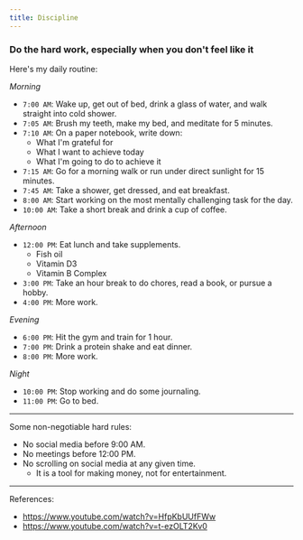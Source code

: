 ```yaml
---
title: Discipline
---
```


### Do the hard work, especially when you don't feel like it

Here's my daily routine:

_Morning_

- `7:00 AM`: Wake up, get out of bed, drink a glass of water, and walk straight into cold shower.
- `7:05 AM`: Brush my teeth, make my bed, and meditate for 5 minutes.
- `7:10 AM`: On a paper notebook, write down:
  - What I'm grateful for
  - What I want to achieve today
  - What I'm going to do to achieve it
- `7:15 AM`: Go for a morning walk or run under direct sunlight for 15 minutes.
- `7:45 AM`: Take a shower, get dressed, and eat breakfast.
- `8:00 AM`: Start working on the most mentally challenging task for the day.
- `10:00 AM`: Take a short break and drink a cup of coffee.

_Afternoon_

- `12:00 PM`: Eat lunch and take supplements.
  - Fish oil
  - Vitamin D3
  - Vitamin B Complex
- `3:00 PM`: Take an hour break to do chores, read a book, or pursue a hobby.
- `4:00 PM`: More work.

_Evening_

- `6:00 PM`: Hit the gym and train for 1 hour.
- `7:00 PM`: Drink a protein shake and eat dinner.
- `8:00 PM`: More work.

_Night_

- `10:00 PM`: Stop working and do some journaling.
- `11:00 PM`: Go to bed.

---

Some non-negotiable hard rules:

- No social media before 9:00 AM.
- No meetings before 12:00 PM.
- No scrolling on social media at any given time.
  - It is a tool for making money, not for entertainment.

---

References:

- https://www.youtube.com/watch?v=HfpKbUUfFWw
- https://www.youtube.com/watch?v=t-ezOLT2Kv0
